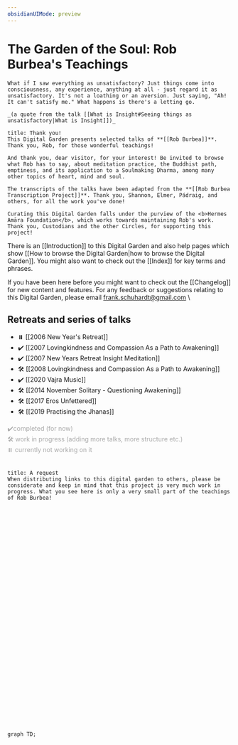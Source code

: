 ```yaml
---
obsidianUIMode: preview
---
```

# The Garden of the Soul: Rob Burbea's Teachings
```ad-quote
What if I saw everything as unsatisfactory? Just things come into consciousness, any experience, anything at all - just regard it as unsatisfactory. It's not a loathing or an aversion. Just saying, "Ah! It can't satisfy me." What happens is there's a letting go.

_(a quote from the talk [[What is Insight#Seeing things as unsatisfactory|What is Insight]])_
```

```ad-danger
title: Thank you!
This Digital Garden presents selected talks of **[[Rob Burbea]]**. Thank you, Rob, for those wonderful teachings!

And thank you, dear visitor, for your interest! Be invited to browse what Rob has to say, about meditation practice, the Buddhist path, emptiness, and its application to a Soulmaking Dharma, among many other topics of heart, mind and soul.

The transcripts of the talks have been adapted from the **[[Rob Burbea Transcription Project]]**. Thank you, Shannon, Elmer, Pádraig, and others, for all the work you've done!

Curating this Digital Garden falls under the purview of the <b>Hermes Amāra Foundation</b>, which works towards maintaining Rob's work. Thank you, Custodians and the other Circles, for supporting this project!

```

There is an [[Introduction]] to this Digital Garden and also help pages which show [[How to browse the Digital Garden|how to browse the Digital Garden]]. You might also want to check out the [[Index]] for key terms and phrases. 

If you have been here before you might want to check out the [[Changelog]] for new content and features. For any feedback or suggestions relating to this Digital Garden, please email frank.schuhardt@gmail.com
\
	
## Retreats and series of talks
- ⏸️ [[2006 New Year's Retreat]]
- ✔️ [[2007 Lovingkindness and Compassion As a Path to Awakening]]
- ✔️ [[2007 New Years Retreat Insight Meditation]]
- 🛠️ [[2008 Lovingkindness and Compassion As a Path to Awakening]]
- ✔️ [[2020 Vajra Music]] 
- 🛠️ [[2014 November Solitary - Questioning Awakening]]
- 🛠️ [[2017 Eros Unfettered]] 
- 🛠️ [[2019 Practising the Jhanas]]

<span style="color:darkgray">
	 ✔️completed (for now)<br/>
	🛠️ work in progress (adding more talks, more structure etc.)<br/ >
	⏸️ currently not working on it<br/ >
</span>
</br>

```ad-danger
title: A request
When distributing links to this digital garden to others, please be considerate and keep in mind that this project is very much work in progress. What you see here is only a very small part of the teachings of Rob Burbea!

```

<br/>

<br/><br/><br/><br/><br/><br/><br/><br/><br/><br/><br/><br/><br/><br/><br/><br/><br/><br/><br/><br/><br/><br/><br/><br/><br/><br/><br/>

```mermaid
graph TD;
```
